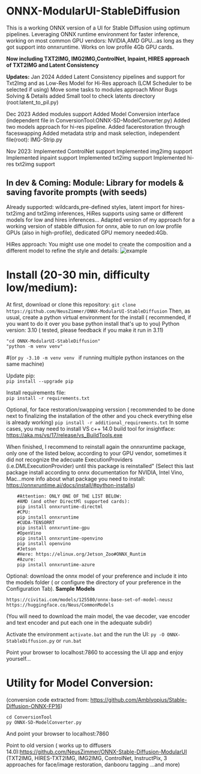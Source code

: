 # ONNX-ModularUI-StableDiffusion
This is a working ONNX version of a UI for Stable Diffusion using optimum pipelines. Leveraging ONNX runtime environment for faster inference, working on most common GPU vendors: NVIDIA,AMD GPU...as long as they got support into onnxruntime. Works on low profile 4Gb GPU cards.


**Now including TXT2IMG, IMG2IMG,ControlNet, Inpaint, HIRES approach of TXT2IMG and Latent Consistency**

**Updates:**
Jan 2024
Added Latent Consistency pipelines and support for Txt2Img and as Low-Res Model for Hi-Res approach (LCM Scheduler to be selected if using)
Move some tasks to modules approach
Minor Bugs Solving & Details added
Small tool to check latents directory (root:latent_to_pil.py)

Dec 2023
Added modules support
Added Model Conversion interface (independent file in ConversionTool:ONNX-SD-ModelConverter.py)
Added two models approach for hi-res pipeline.
Added facerestoration through faceswapping
Added metadata strip and mask selection, independent file(root): IMG-Strip.py

Nov 2023:
Implemented ControlNet support
Implemented img2img support
Implemented inpaint support
Implemented txt2img support
Implemented hi-res txt2img support

In dev  & Coming:
Module: Library for models & saving favorite prompts (with seeds)
------------------------------------

Already supported: wildcards,pre-defined styles, latent import for hires-txt2img and txt2img inferences, HiRes supports using same or different models for low and hires inferences...
Adapted version of my approach for a working version of stabble diffusion for onnx, able to run on low profile GPUs (also in high-profile), dedicated GPU memory needed:4Gb.

HiRes approach:
You might use one model to create the composition and a different model to  refine the style and details:
![example](https://github.com/NeusZimmer/ONNX-ModularUI-StableDiffusion/assets/94193584/14722f28-811c-4bf0-a7e7-231d8356a072)



# Install (20-30 min, difficulty low/medium): 

At first, download or clone this repository: ```git clone https://github.com/NeusZimmer/ONNX-ModularUI-StableDiffusion```
Then, as usual, create a python virtual environment for the install ( recommended, if you want to do it over you base python install that's up to you)
Python version: 3.10 ( tested, please feedback if you make it run in 3.11)
```
"cd ONNX-ModularUI-StableDiffusion"
"python -m venv venv"
```
 #(or  ```py -3.10 -m venv venv ``` if running multiple python instances on the same machine)

 Update pip:  
```pip install --upgrade pip```

Install requirements file:  
```pip install -r requirements.txt```


Optional, for face restoration/swapping verssion ( recommended to be done next to finalizing the installation of the other and you check everything else is already working)
```pip install -r additional_requirements.txt```
In some cases, you may need to install VS c++ 14.0 build tool for insightface: https://aka.ms/vs/17/release/vs_BuildTools.exe 

When finished, I recommend to reinstall again the onnxruntime package, only one of the listed below, according to your GPU vendor, sometimes it did not recognize the adecuate ExecutionProviders (i.e.DMLExecutionProvider) until this package is reinstalled"
 (Select this last package install according to onnx documentation for NVIDIA, Intel Vino, Mac...more info about what package you need to install: https://onnxruntime.ai/docs/install/#python-installs)

```
    #Attention: ONLY ONE OF THE LIST BELOW:
    #AMD (and other DirectMl supported cards):
    pip install onnxruntime-directml
    #CPU:
    pip install onnxruntime
    #CUDA-TENSORRT
    pip install onnxruntime-gpu
    #OpenVino
    pip install onnxruntime-openvino
    pip install openvino
    #Jetson
    #Here: https://elinux.org/Jetson_Zoo#ONNX_Runtim
    #Azure:
    pip install onnxruntime-azure
```
Optional: download the onnx model of your preference and include it into the models folder ( or configure the directory of your preference in the Configuration Tab).
**Sample Models** 
```
https://civitai.com/models/125580/onnx-base-set-of-model-neusz
https://huggingface.co/Neus/CommonModels
```
(You will need to download the main model, the vae decoder, vae encoder and text encoder and put each one in the adequate subdir)

Activate the environment  ```activate.bat```
and the run the UI: ```py -O ONNX-StableDiffusion.py```
or ```run.bat```

Point your browser to localhost:7860 to accessing the UI app and enjoy yourself...

#  Utility for Model Conversion: 
 (conversion code extracted from: https://github.com/Amblyopius/Stable-Diffusion-ONNX-FP16)
```
cd ConversionTool
py ONNX-SD-ModelConverter.py
```
And point your browser to localhost:7860


Point to old version ( works up to diffusers 14.0):https://github.com/NeusZimmer/ONNX-Stable-Diffusion-ModularUI
(TXT2IMG, HIRES-TXT2IMG, IMG2IMG, ControlNet, InstructPix, 3 approaches for face/image restoration, danbooru tagging ...and more)






